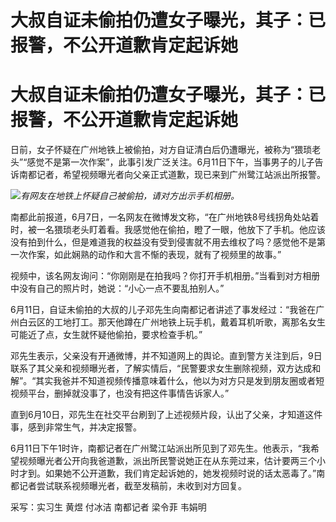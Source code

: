 # 大叔自证未偷拍仍遭女子曝光，其子：已报警，不公开道歉肯定起诉她

# 大叔自证未偷拍仍遭女子曝光，其子：已报警，不公开道歉肯定起诉她

日前，女子怀疑在广州地铁上被偷拍，对方自证清白后仍遭曝光，被称为“猥琐老头”“感觉不是第一次作案”，此事引发广泛关注。6月11日下午，当事男子的儿子告诉南都记者，希望视频曝光者向父亲正式道歉，现已来到广州鹭江站派出所报警。

![](https://inews.gtimg.com/om_bt/OvoUcKH9nGjbILzOnZ4W98TjkSLFIR7C9UjBP9vcJyva8AA/1000)_有网友在地铁上怀疑自己被偷拍，请对方出示手机相册。_

南都此前报道，6月7日，一名网友在微博发文称，“在广州地铁8号线拐角处站着时，被一名猥琐老头盯着看。我感觉他在偷拍，瞪了一眼，他放下了手机。他应该没有拍到什么，但是难道我的权益没有受到侵害就不用去维权了吗？感觉他不是第一次作案，如此娴熟的动作和大言不惭的表现，就有了视频里的故事。”

视频中，该名网友询问：“你刚刚是在拍我吗？你打开手机相册。”当看到对方相册中没有自己的照片时，她说：“小心一点不要乱拍别人。”

6月11日，自证未偷拍的大叔的儿子邓先生向南都记者讲述了事发经过：“我爸在广州白云区的工地打工。那天他蹲在广州地铁上玩手机，戴着耳机听歌，离那名女生可能近了点，女生就怀疑他偷拍，要求检查手机。”

邓先生表示，父亲没有开通微博，并不知道网上的舆论。直到警方关注到后，9日联系了其父亲和视频曝光者，了解实情后，“民警要求女生删除视频，双方达成和解”。“其实我爸并不知道视频传播意味着什么，他以为对方只是发到朋友圈或者短视频平台，删掉就没事了，也没有把这件事情告诉家人。”

直到6月10日，邓先生在社交平台刷到了上述视频片段，认出了父亲，才知道这件事，感到非常生气，并决定报警。

6月11日下午1时许，南都记者在广州鹭江站派出所见到了邓先生。他表示，“我希望视频曝光者公开向我爸道歉，派出所民警说她正在从东莞过来，估计要两三个小时才到。如果她不公开道歉，我们肯定起诉她的，她发视频时说的话太恶毒了。”南都记者尝试联系视频曝光者，截至发稿前，未收到对方回复。

采写：实习生 黄煜 付冰洁 南都记者 梁令菲 韦娟明

